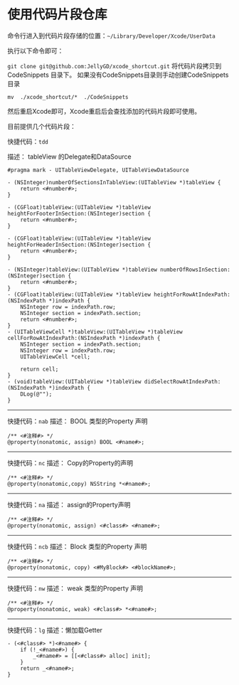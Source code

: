 
# 使用代码片段仓库

命令行进入到代码片段存储的位置：`~/Library/Developer/Xcode/UserData` 

执行以下命令即可：

`
git clone git@github.com:JellyGD/xcode_shortcut.git
`
将代码片段拷贝到 CodeSnippets 目录下。 如果没有CodeSnippets目录则手动创建CodeSnippets目录

`mv  ./xcode_shortcut/*  ./CodeSnippets`

然后重启Xcode即可，Xcode重启后会查找添加的代码片段即可使用。

目前提供几个代码片段：

快捷代码：`tdd`  

描述： tableView 的Delegate和DataSource

```objc
#pragma mark - UITableViewDelegate, UITableViewDataSource

- (NSInteger)numberOfSectionsInTableView:(UITableView *)tableView {
    return <#number#>;
}

- (CGFloat)tableView:(UITableView *)tableView heightForFooterInSection:(NSInteger)section {
    return <#number#>;
}

- (CGFloat)tableView:(UITableView *)tableView heightForHeaderInSection:(NSInteger)section {
    return <#number#>;
}

- (NSInteger)tableView:(UITableView *)tableView numberOfRowsInSection:(NSInteger)section {
    return <#number#>;
}
- (CGFloat)tableView:(UITableView *)tableView heightForRowAtIndexPath:(NSIndexPath *)indexPath {
    NSInteger row = indexPath.row;
    NSInteger section = indexPath.section;
    return <#number#>;
}
- (UITableViewCell *)tableView:(UITableView *)tableView cellForRowAtIndexPath:(NSIndexPath *)indexPath {
    NSInteger section = indexPath.section;
    NSInteger row = indexPath.row;
    UITableViewCell *cell;
    
    return cell;
}
- (void)tableView:(UITableView *)tableView didSelectRowAtIndexPath:(NSIndexPath *)indexPath {
    DLog(@"");
}
```
---
快捷代码：`nab` 
描述： BOOL 类型的Property 声明

```objc
/** <#注释#> */
@property(nonatomic, assign) BOOL <#name#>;
```
---
快捷代码：`nc` 
描述： Copy的Property的声明

```objc
/** <#注释#> */
@property(nonatomic,copy) NSString *<#name#>;
```

---
快捷代码：`na` 
描述： assign的Property声明

```objc
/** <#注释#> */
@property(nonatomic, assign) <#class#> <#name#>;

```

---
快捷代码：`ncb` 
描述： Block 类型的Property 声明

```objc
/** <#注释#> */
@property(nonatomic, copy) <#MyBlock#> <#blockName#>;

```

---
快捷代码：`nw` 
描述： weak 类型的Property 声明

```objc
/** <#注释#> */
@property(nonatomic, weak) <#class#> *<#name#>;

```

---
快捷代码：`lg` 
描述：懒加载Getter 

```objc
- (<#class#> *)<#name#> {
    if (!_<#name#>) {
        _<#name#> = [[<#class#> alloc] init];
    }
    return _<#name#>;
}

```
